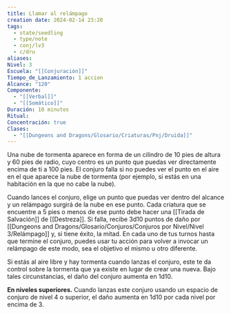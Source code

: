 ```yaml
---
title: Llamar al relámpago
creation date: 2024-02-14 23:20
tags:
  - state/seedling
  - type/note
  - conj/lv3
  - c/dru
aliases: 
Nivel: 3
Escuela: "[[Conjuración]]"
Tiempo_de_Lanzamiento: 1 accion
Alcance: "120"
Componente:
  - "[[Verbal]]"
  - "[[Somático]]"
Duración: 10 minutos
Ritual: 
Concentración: true
Clases:
  - "[[Dungeons and Dragons/Glosario/Criaturas/Pnj/Druida]]"
---
```

Una nube de tormenta aparece en forma de un cilindro de 10 pies de altura y 60 pies de radio, cuyo centro es un punto que puedas ver directamente encima de ti a 100 pies. El conjuro falla si no puedes ver el punto en el aire en el que aparece la nube de tormenta (por ejemplo, si estás en una habitación en la que no cabe la nube).

Cuando lances el conjuro, elige un punto que puedas ver dentro del alcance y un relámpago surgirá de la nube en ese punto. Cada criatura que se encuentre a 5 pies o menos de ese punto debe hacer una [[Tirada de Salvación]] de [[Destreza]]. Si falla, recibe 3d10 puntos de daño por [[Dungeons and Dragons/Glosario/Conjuros/Conjuros por Nivel/Nivel 3/Relámpago]] y, si tiene éxito, la mitad. En cada uno de tus turnos hasta que termine el conjuro, puedes usar tu acción para volver a invocar un relámpago de este modo, sea el objetivo el mismo u otro diferente.

Si estás al aire libre y hay tormenta cuando lanzas el conjuro, este te da control sobre la tormenta que ya existe en lugar de crear una nueva. Bajo tales circunstancias, el daño del conjuro aumenta en 1d10.

**En niveles superiores.** Cuando lanzas este conjuro usando un espacio de conjuro de nivel 4 o superior, el daño aumenta en 1d10 por cada nivel por encima de 3.